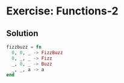 # Exercise: Functions-2

## Solution

```Elixir
fizzbuzz = fn  
  0, 0, _ -> FizzBuzz  
  0, _, _ -> Fizz  
  _, 0, _ -> Buzz  
  _, _, a -> a  
end
```
